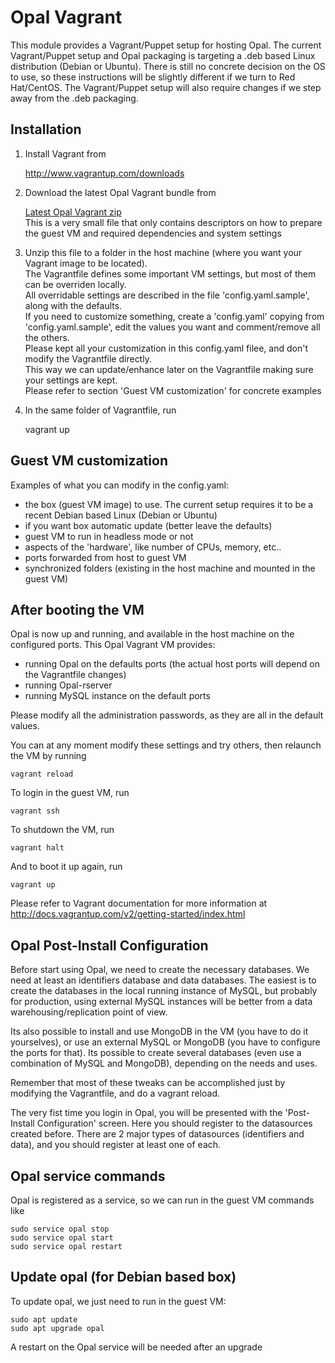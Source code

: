 # Opal Vagrant

This module provides a Vagrant/Puppet setup for hosting Opal.
The current Vagrant/Puppet setup and Opal packaging is targeting a .deb based Linux distribution (Debian or Ubuntu).
There is still no concrete decision on the OS to use, so these instructions will be slightly different if we turn to Red Hat/CentOS.
The Vagrant/Puppet setup will also require changes if we step away from the .deb packaging.

## Installation

1. Install Vagrant from

    http://www.vagrantup.com/downloads
2. Download the latest Opal Vagrant bundle from

    [Latest Opal Vagrant zip](http://repo.thehyve.nl/service/local/artifact/maven/redirect?r=snapshots&g=org.obiba.opal&a=opal-vagrant&e=zip&v=LATEST&c=vagrant)<br>
This is a very small file that only contains descriptors on how to prepare the guest VM and required dependencies and system settings<br>
3. Unzip this file to a folder in the host machine (where you want your Vagrant image to be located).<br>
The Vagrantfile defines some important VM settings, but most of them can be overriden locally.<br>
All overridable settings are described in the file 'config.yaml.sample', along with the defaults.<br>
If you need to customize something, create a 'config.yaml' copying from 'config.yaml.sample', edit the values you want and comment/remove all the others.<br>
Please kept all your customization in this config.yaml filee, and don't modify the Vagrantfile directly.<br>
This way we can update/enhance later on the Vagrantfile making sure your settings are kept.<br>
Please refer to section 'Guest VM customization' for concrete examples<br>
4. In the same folder of Vagrantfile, run

    vagrant up


## Guest VM customization

Examples of what you can modify in the config.yaml:
* the box (guest VM image) to use. The current setup requires it to be a recent Debian based Linux (Debian or Ubuntu)
* if you want box automatic update (better leave the defaults)
* guest VM to run in headless mode or not
* aspects of the 'hardware', like number of CPUs, memory, etc..
* ports forwarded from host to guest VM
* synchronized folders (existing in the host machine and mounted in the guest VM)

## After booting the VM

Opal is now up and running, and available in the host machine on the configured ports.
This Opal Vagrant VM provides:
* running Opal on the defaults ports (the actual host ports will depend on the Vagrantfile changes)
* running Opal-rserver
* running MySQL instance on the default ports

Please modify all the administration passwords, as they are all in the default values.

You can at any moment modify these settings and try others, then relaunch the VM by running

    vagrant reload

To login in the guest VM, run

    vagrant ssh

To shutdown the VM, run

    vagrant halt

And to boot it up again, run

    vagrant up

Please refer to Vagrant documentation for more information at
    http://docs.vagrantup.com/v2/getting-started/index.html

## Opal Post-Install Configuration

Before start using Opal, we need to create the necessary databases.
We need at least an identifiers database and data databases.
The easiest is to create the databases in the local running instance of MySQL, but probably for production,
using external MySQL instances will be better from a data warehousing/replication point of view.

Its also possible to install and use MongoDB in the VM (you have to do it yourselves),
or use an external MySQL or MongoDB (you have to configure the ports for that).
Its possible to create several databases (even use a combination of MySQL and MongoDB), depending on the needs and uses.

Remember that most of these tweaks can be accomplished just by modifying the Vagrantfile, and do a vagrant reload.

The very fist time you login in Opal, you will be presented with the 'Post-Install Configuration' screen.
Here you should register to the datasources created before.
There are 2 major types of datasources (identifiers and data), and you should register at least one of each.

## Opal service commands
Opal is registered as a service, so we can run in the guest VM commands like

    sudo service opal stop
    sudo service opal start
    sudo service opal restart

## Update opal (for Debian based box)

To update opal, we just need to run in the guest VM:

    sudo apt update
    sudo apt upgrade opal

A restart on the Opal service will be needed after an upgrade
